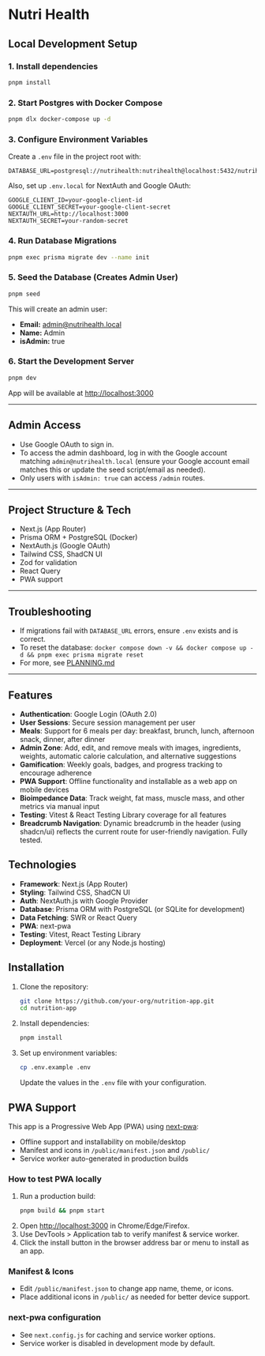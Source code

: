 # Nutri Health

## Local Development Setup

### 1. Install dependencies

```sh
pnpm install
```

### 2. Start Postgres with Docker Compose

```sh
pnpm dlx docker-compose up -d
```

### 3. Configure Environment Variables

Create a `.env` file in the project root with:

```
DATABASE_URL=postgresql://nutrihealth:nutrihealth@localhost:5432/nutrihealth
```

Also, set up `.env.local` for NextAuth and Google OAuth:

```
GOOGLE_CLIENT_ID=your-google-client-id
GOOGLE_CLIENT_SECRET=your-google-client-secret
NEXTAUTH_URL=http://localhost:3000
NEXTAUTH_SECRET=your-random-secret
```

### 4. Run Database Migrations

```sh
pnpm exec prisma migrate dev --name init
```

### 5. Seed the Database (Creates Admin User)

```sh
pnpm seed
```

This will create an admin user:
- **Email:** admin@nutrihealth.local
- **Name:** Admin
- **isAdmin:** true

### 6. Start the Development Server

```sh
pnpm dev
```

App will be available at [http://localhost:3000](http://localhost:3000)

---

## Admin Access

- Use Google OAuth to sign in.
- To access the admin dashboard, log in with the Google account matching `admin@nutrihealth.local` (ensure your Google account email matches this or update the seed script/email as needed).
- Only users with `isAdmin: true` can access `/admin` routes.

---

## Project Structure & Tech
- Next.js (App Router)
- Prisma ORM + PostgreSQL (Docker)
- NextAuth.js (Google OAuth)
- Tailwind CSS, ShadCN UI
- Zod for validation
- React Query
- PWA support

---

## Troubleshooting
- If migrations fail with `DATABASE_URL` errors, ensure `.env` exists and is correct.
- To reset the database: `docker compose down -v && docker compose up -d && pnpm exec prisma migrate reset`
- For more, see [PLANNING.md](./PLANNING.md)

---

## Features
- **Authentication**: Google Login (OAuth 2.0)
- **User Sessions**: Secure session management per user
- **Meals**: Support for 6 meals per day: breakfast, brunch, lunch, afternoon snack, dinner, after dinner
- **Admin Zone**: Add, edit, and remove meals with images, ingredients, weights, automatic calorie calculation, and alternative suggestions
- **Gamification**: Weekly goals, badges, and progress tracking to encourage adherence
- **PWA Support**: Offline functionality and installable as a web app on mobile devices
- **Bioimpedance Data**: Track weight, fat mass, muscle mass, and other metrics via manual input
- **Testing**: Vitest & React Testing Library coverage for all features
- **Breadcrumb Navigation**: Dynamic breadcrumb in the header (using shadcn/ui) reflects the current route for user-friendly navigation. Fully tested.

## Technologies
- **Framework**: Next.js (App Router)
- **Styling**: Tailwind CSS, ShadCN UI
- **Auth**: NextAuth.js with Google Provider
- **Database**: Prisma ORM with PostgreSQL (or SQLite for development)
- **Data Fetching**: SWR or React Query
- **PWA**: next-pwa
- **Testing**: Vitest, React Testing Library
- **Deployment**: Vercel (or any Node.js hosting)

## Installation

1. Clone the repository:
   ```bash
   git clone https://github.com/your-org/nutrition-app.git
   cd nutrition-app
   ```

2. Install dependencies:
   ```bash
   pnpm install
   ```

3. Set up environment variables:
   ```bash
   cp .env.example .env
   ```
   Update the values in the `.env` file with your configuration.

## PWA Support

This app is a Progressive Web App (PWA) using [next-pwa](https://github.com/shadowwalker/next-pwa):
- Offline support and installability on mobile/desktop
- Manifest and icons in `/public/manifest.json` and `/public/`
- Service worker auto-generated in production builds

### How to test PWA locally
1. Run a production build:
   ```bash
   pnpm build && pnpm start
   ```
2. Open [http://localhost:3000](http://localhost:3000) in Chrome/Edge/Firefox.
3. Use DevTools > Application tab to verify manifest & service worker.
4. Click the install button in the browser address bar or menu to install as an app.

### Manifest & Icons
- Edit `/public/manifest.json` to change app name, theme, or icons.
- Place additional icons in `/public/` as needed for better device support.

### next-pwa configuration
- See `next.config.js` for caching and service worker options.
- Service worker is disabled in development mode by default.